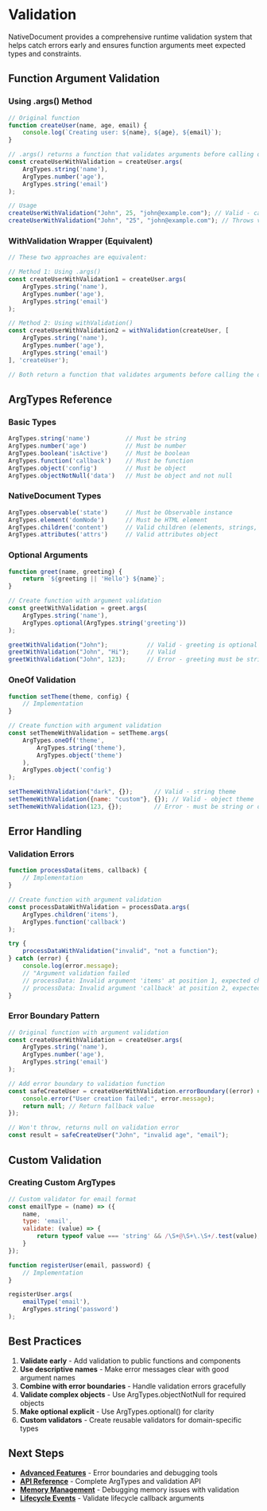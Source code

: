 # Validation

NativeDocument provides a comprehensive runtime validation system that helps catch errors early and ensures function arguments meet expected types and constraints.

## Function Argument Validation

### Using .args() Method

```javascript
// Original function
function createUser(name, age, email) {
    console.log(`Creating user: ${name}, ${age}, ${email}`);
}

// .args() returns a function that validates arguments before calling original
const createUserWithValidation = createUser.args(
    ArgTypes.string('name'),
    ArgTypes.number('age'), 
    ArgTypes.string('email')
);

// Usage
createUserWithValidation("John", 25, "john@example.com"); // Valid - calls original function
createUserWithValidation("John", "25", "john@example.com"); // Throws validation error
```

### WithValidation Wrapper (Equivalent)

```javascript
// These two approaches are equivalent:

// Method 1: Using .args()
const createUserWithValidation1 = createUser.args(
    ArgTypes.string('name'),
    ArgTypes.number('age'),
    ArgTypes.string('email')
);

// Method 2: Using withValidation()
const createUserWithValidation2 = withValidation(createUser, [
    ArgTypes.string('name'),
    ArgTypes.number('age'),
    ArgTypes.string('email')
], 'createUser');

// Both return a function that validates arguments before calling the original
```

## ArgTypes Reference

### Basic Types

```javascript
ArgTypes.string('name')          // Must be string
ArgTypes.number('age')           // Must be number  
ArgTypes.boolean('isActive')     // Must be boolean
ArgTypes.function('callback')    // Must be function
ArgTypes.object('config')        // Must be object
ArgTypes.objectNotNull('data')   // Must be object and not null
```

### NativeDocument Types

```javascript
ArgTypes.observable('state')     // Must be Observable instance
ArgTypes.element('domNode')      // Must be HTML element
ArgTypes.children('content')     // Valid children (elements, strings, numbers, observables)
ArgTypes.attributes('attrs')     // Valid attributes object
```

### Optional Arguments

```javascript
function greet(name, greeting) {
    return `${greeting || 'Hello'} ${name}`;
}

// Create function with argument validation
const greetWithValidation = greet.args(
    ArgTypes.string('name'),
    ArgTypes.optional(ArgTypes.string('greeting'))
);

greetWithValidation("John");           // Valid - greeting is optional
greetWithValidation("John", "Hi");     // Valid
greetWithValidation("John", 123);      // Error - greeting must be string if provided
```

### OneOf Validation

```javascript
function setTheme(theme, config) {
    // Implementation
}

// Create function with argument validation
const setThemeWithValidation = setTheme.args(
    ArgTypes.oneOf('theme', 
        ArgTypes.string('theme'),
        ArgTypes.object('theme')
    ),
    ArgTypes.object('config')
);

setThemeWithValidation("dark", {});      // Valid - string theme
setThemeWithValidation({name: "custom"}, {}); // Valid - object theme  
setThemeWithValidation(123, {});         // Error - must be string or object
```

## Error Handling

### Validation Errors

```javascript
function processData(items, callback) {
    // Implementation  
}

// Create function with argument validation
const processDataWithValidation = processData.args(
    ArgTypes.children('items'),
    ArgTypes.function('callback')
);

try {
    processDataWithValidation("invalid", "not a function");
} catch (error) {
    console.log(error.message);
    // "Argument validation failed
    // processData: Invalid argument 'items' at position 1, expected children, got String
    // processData: Invalid argument 'callback' at position 2, expected function, got String"
}
```

### Error Boundary Pattern

```javascript
// Original function with argument validation
const createUserWithValidation = createUser.args(
    ArgTypes.string('name'),
    ArgTypes.number('age'),
    ArgTypes.string('email')
);

// Add error boundary to validation function
const safeCreateUser = createUserWithValidation.errorBoundary((error) => {
    console.error("User creation failed:", error.message);
    return null; // Return fallback value
});

// Won't throw, returns null on validation error
const result = safeCreateUser("John", "invalid age", "email");
```

## Custom Validation

### Creating Custom ArgTypes

```javascript
// Custom validator for email format
const emailType = (name) => ({
    name,
    type: 'email',
    validate: (value) => {
        return typeof value === 'string' && /\S+@\S+\.\S+/.test(value);
    }
});

function registerUser(email, password) {
    // Implementation
}

registerUser.args(
    emailType('email'),
    ArgTypes.string('password')
);
```

## Best Practices

1. **Validate early** - Add validation to public functions and components
2. **Use descriptive names** - Make error messages clear with good argument names
3. **Combine with error boundaries** - Handle validation errors gracefully
4. **Validate complex objects** - Use ArgTypes.objectNotNull for required objects
5. **Make optional explicit** - Use ArgTypes.optional() for clarity
6. **Custom validators** - Create reusable validators for domain-specific types

## Next Steps

- **[Advanced Features](advanced-features.md)** - Error boundaries and debugging tools
- **[API Reference](api-reference.md)** - Complete ArgTypes and validation API
- **[Memory Management](memory-management.md)** - Debugging memory issues with validation
- **[Lifecycle Events](lifecycle-events.md)** - Validate lifecycle callback arguments